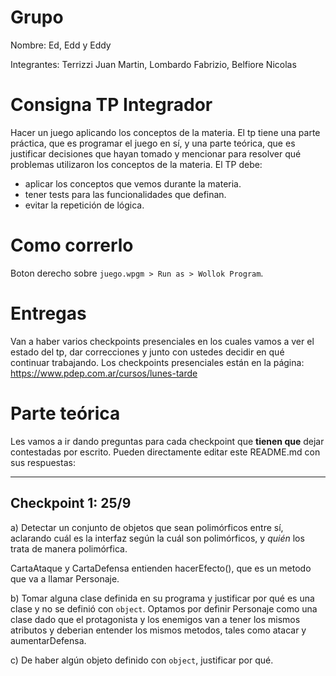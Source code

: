 # Grupo

Nombre: Ed, Edd y Eddy

Integrantes: Terrizzi Juan Martin, Lombardo Fabrizio, Belfiore Nicolas

# Consigna TP Integrador

Hacer un juego aplicando los conceptos de la materia. El tp tiene una parte práctica, que es programar el juego en sí, y una parte teórica, que es justificar decisiones que hayan tomado y mencionar para resolver qué problemas utilizaron los conceptos de la materia.
El TP debe:
- aplicar los conceptos que vemos durante la materia.
- tener tests para las funcionalidades que definan.
- evitar la repetición de lógica.

# Como correrlo

Boton derecho sobre `juego.wpgm > Run as > Wollok Program`.

# Entregas

Van a haber varios checkpoints presenciales en los cuales vamos a ver el estado del tp, dar correcciones y junto con ustedes decidir en qué continuar trabajando.
Los checkpoints presenciales están en la página: https://www.pdep.com.ar/cursos/lunes-tarde

# Parte teórica

Les vamos a ir dando preguntas para cada checkpoint que **tienen que** dejar contestadas por escrito. Pueden directamente editar este README.md con sus respuestas:

--------------------

## Checkpoint 1: 25/9

a) Detectar un conjunto de objetos que sean polimórficos entre sí, aclarando cuál es la interfaz según la cuál son polimórficos, y _quién_ los trata de manera polimórfica.

CartaAtaque y CartaDefensa entienden hacerEfecto(), que es un metodo que va a llamar Personaje.

b) Tomar alguna clase definida en su programa y justificar por qué es una clase y no se definió con `object`.
Optamos por definir Personaje como una clase dado que el protagonista y los enemigos van a tener los mismos atributos y deberian entender los mismos metodos, tales como atacar y aumentarDefensa.

c) De haber algún objeto definido con `object`, justificar por qué.


